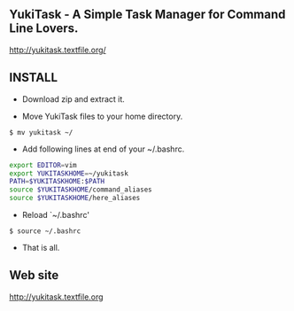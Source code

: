 ## YukiTask - A Simple Task Manager for Command Line Lovers.

http://yukitask.textfile.org/

## INSTALL

* Download zip and extract it.

* Move YukiTask files to your home directory.

```
$ mv yukitask ~/
```

* Add following lines at end of your ~/.bashrc.

``` sh
export EDITOR=vim
export YUKITASKHOME=~/yukitask
PATH=$YUKITASKHOME:$PATH
source $YUKITASKHOME/command_aliases
source $YUKITASKHOME/here_aliases
```

* Reload `~/.bashrc'

```
$ source ~/.bashrc
```

* That is all.

## Web site

http://yukitask.textfile.org


